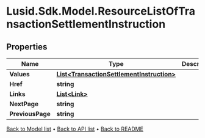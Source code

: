 # Lusid.Sdk.Model.ResourceListOfTransactionSettlementInstruction

## Properties

Name | Type | Description | Notes
------------ | ------------- | ------------- | -------------
**Values** | [**List&lt;TransactionSettlementInstruction&gt;**](TransactionSettlementInstruction.md) |  | 
**Href** | **string** |  | [optional] 
**Links** | [**List&lt;Link&gt;**](Link.md) |  | [optional] 
**NextPage** | **string** |  | [optional] 
**PreviousPage** | **string** |  | [optional] 

[Back to Model list](../README.md#documentation-for-models) &#8226; [Back to API list](../README.md#documentation-for-api-endpoints) &#8226; [Back to README](../README.md)

